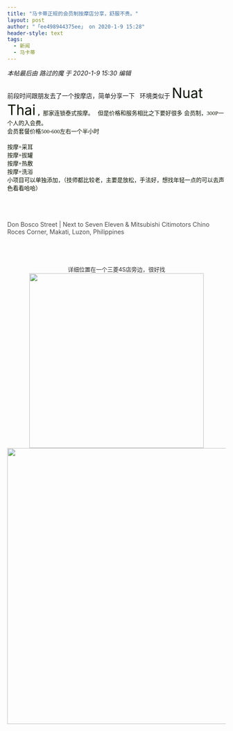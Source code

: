 ```yaml
---
title: "马卡蒂正规的会员制按摩店分享，舒服不贵。"
layout: post
author: "「ee498944375ee」 on 2020-1-9 15:28"
header-style: text
tags:
  - 新闻
  - 马卡蒂
---
```


<head></head>
<body>
 <i class="pstatus"> 本帖最后由 路过的魔 于 2020-1-9 15:30 编辑 </i>
 <br> 
 <br> 前段时间跟朋友去了一个按摩店，简单分享一下&nbsp; &nbsp;环境类似于
 <font color="#0a12"><font face="Arial, Tahoma, &amp;quot;"><font style="font-size:32px">Nuat Thai</font></font></font>
 <font color="#0a12"><font face="Tahoma"><font size="2"><strong>，</strong>那家连锁泰式按摩。&nbsp; &nbsp;但是价格和服务相比之下要好很多</font></font></font>
 <font color="#0a12"><font face="Tahoma"><font size="2">会员制，300P一个人的入会费。</font></font></font>
 <br> 
 <font color="#0a12"><font face="Tahoma"><font size="2">会员套餐价格500-600左右一个半小时&nbsp; &nbsp;</font></font></font>
 <br> 
 <br> 
 <font color="#0a12"><font face="Tahoma"><font size="2">按摩+采耳</font></font></font>
 <br> 
 <font color="#0a12"><font face="Tahoma"><font size="2">按摩+拔罐</font></font></font>
 <br> 
 <font color="#0a12"><font face="Tahoma"><font size="2">按摩+热敷</font></font></font>
 <br> 
 <font color="#0a12"><font face="Tahoma"><font size="2">按摩+洗浴</font></font></font>
 <br> 
 <font color="#0a12"><font face="Tahoma"><font size="2">小项目可以单独添加，（技师都比较老，主要是放松，手法好，想找年轻一点的可以去声色看看哈哈）</font></font></font>
 <br> 
 <font color="#0a12"><font face="Tahoma"><font size="2"><br> </font></font></font>
 <br> 
 <font color="#0a12"><font face="Tahoma"><font size="2"><br> </font></font></font>
 <br> 
 <font style="color:rgb(44, 44, 44)"><font face="Arial, Tahoma, &amp;quot;"><font style="color:rgb(74, 74, 74)">Don Bosco Street | Next to Seven Eleven &amp; Mitsubishi Citimotors Chino Roces Corner, Makati, Luzon, Philippines</font><br> <font style="color:rgb(74, 74, 74)"><br> </font><br> <br> </font></font>
 <br> 
 <div align="right"> 
  <font style="color:rgb(44, 44, 44)"><font face="Arial, Tahoma, &amp;quot;"> 
    <div align="center"> 
     <font size="2">详细位置在一个三菱4S店旁边，很好找</font> 
     <ignore_js_op> 
      <img aid="1326004" src="https://bbs.boniu123.cc/data/attachment/forum/202001/09/151048mpyp1am1pz4caiyz.png" zoomfile="data/attachment/forum/202001/09/151048mpyp1am1pz4caiyz.png" file="data/attachment/forum/202001/09/151048mpyp1am1pz4caiyz.png" width="402" inpost="1"> 
      <div class="tip tip_4 aimg_tip" id="aimg_1326004_menu" style="position: absolute; display: none" disautofocus="true"> 
       <div class="xs0"> 
        <p><strong>QQ截图20200109144417.png</strong> <em class="xg1">(400.58 KB, 下载次数: 0)</em></p> 
        <p> <a href="forum.php?mod=attachment&amp;aid=MTMyNjAwNHwwZWVjNDAxZHwxNTc4NjE4MzkzfDB8NTQ4ODg3&amp;nothumb=yes" target="_blank">下载附件</a> &nbsp;<a href="javascript:;" onclick="showWindow(this.id, this.getAttribute('url'), 'get', 0);" id="savephoto_1326004" url="home.php?mod=spacecp&amp;ac=album&amp;op=saveforumphoto&amp;aid=1326004&amp;handlekey=savephoto_1326004">保存到相册</a> </p> 
        <p class="xg1 y"><span title="2020-1-9 15:10">昨天&nbsp;15:10</span> 上传</p> 
       </div> 
       <div class="tip_horn"></div> 
      </div> 
     </ignore_js_op> 
     <ignore_js_op> 
      <img aid="1326003" src="https://bbs.boniu123.cc/data/attachment/forum/202001/09/151046bt4wgdh5h8cjepez.png" zoomfile="data/attachment/forum/202001/09/151046bt4wgdh5h8cjepez.png" file="data/attachment/forum/202001/09/151046bt4wgdh5h8cjepez.png" width="635" inpost="1"> 
      <div class="tip tip_4 aimg_tip" id="aimg_1326003_menu" style="position: absolute; display: none" disautofocus="true"> 
       <div class="xs0"> 
        <p><strong>QQ截图20200109144450.png</strong> <em class="xg1">(579.22 KB, 下载次数: 0)</em></p> 
        <p> <a href="forum.php?mod=attachment&amp;aid=MTMyNjAwM3wwNWFhYmMwNHwxNTc4NjE4MzkzfDB8NTQ4ODg3&amp;nothumb=yes" target="_blank">下载附件</a> &nbsp;<a href="javascript:;" onclick="showWindow(this.id, this.getAttribute('url'), 'get', 0);" id="savephoto_1326003" url="home.php?mod=spacecp&amp;ac=album&amp;op=saveforumphoto&amp;aid=1326003&amp;handlekey=savephoto_1326003">保存到相册</a> </p> 
        <p class="xg1 y"><span title="2020-1-9 15:10">昨天&nbsp;15:10</span> 上传</p> 
       </div> 
       <div class="tip_horn"></div> 
      </div> 
     </ignore_js_op> 
    </div></font></font> 
  <font style="color:rgb(44, 44, 44)"><font face="Arial, Tahoma, &amp;quot;"><br> <br> <br> <br> </font></font> 
 </div>
 <br> 
 <br>
</body>


